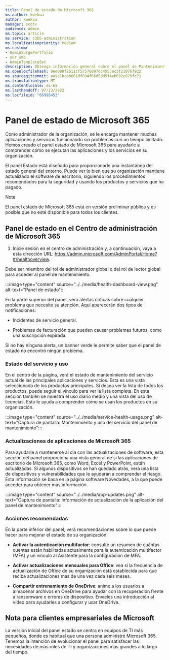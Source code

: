```yaml
---
title: Panel de estado de Microsoft 365
ms.author: kwekua
author: kwekua
manager: scotv
audience: Admin
ms.topic: article
ms.service: o365-administration
ms.localizationpriority: medium
ms.custom:
- AdminSurgePortfolio
- okr_smb
- AdminTemplateSet
description: Obtenga información general sobre el panel de Mantenimiento de Microsoft 365 y su rol para mantenerle al día sobre el estado de su organización de Microsoft 365.
ms.openlocfilehash: 8ee088f2611cf57576897dc4553ac3f21076f922
ms.sourcegitcommit: aa9e1bceb661df894f66d5dd5f4ab692c870fc71
ms.translationtype: MT
ms.contentlocale: es-ES
ms.lasthandoff: 07/13/2022
ms.locfileid: "66998453"
---
```

# <a name="microsoft-365-health-dashboard"></a>Panel de estado de Microsoft 365

Como administrador de la organización, se le encarga mantener muchas aplicaciones y servicios funcionando sin problemas con un tiempo limitado. Hemos creado el panel estado de Microsoft 365 para ayudarle a comprender cómo se ejecutan las aplicaciones y los servicios en su organización.

El panel Estado está diseñado para proporcionarle una instantánea del estado general del entorno. Puede ver lo bien que su organización mantiene actualizado el software de escritorio, siguiendo los procedimientos recomendados para la seguridad y usando los productos y servicios que ha pagado.

> [!NOTE]
> El panel estado de Microsoft 365 está en versión preliminar pública y es posible que no esté disponible para todos los clientes.

## <a name="health-dashboard-in-the-microsoft-365-admin-center"></a>Panel de estado en el Centro de administración de Microsoft 365

1. Inicie sesión en el centro de administración y, a continuación, vaya a esta dirección URL: https://admin.microsoft.com/AdminPortal/Home?#/healthoverview.

Debe ser miembro del rol de administrador global o del rol de lector global para acceder al panel de mantenimiento.

:::image type="content" source="../../media/health-dashboard-view.png" alt-text="Panel de estado":::

En la parte superior del panel, verá alertas críticas sobre cualquier problema que necesite su atención.  Aquí aparecerán dos tipos de notificaciones:

- Incidentes de servicio general.

- Problemas de facturación que pueden causar problemas futuros, como una suscripción expirada.

Si no hay ninguna alerta, un banner verde le permite saber que el panel de estado no encontró ningún problema.

### <a name="service-health-and-usage"></a>Estado del servicio y uso

En el centro de la página, verá el estado de mantenimiento del servicio actual de las principales aplicaciones y servicios. Esta es una vista seleccionada de los productos principales. Si desea ver la lista de todos los productos, puede seguir el vínculo para ver la lista completa. En esta sección también se muestra el uso diario medio y una vista del uso de licencias. Esto le ayuda a comprender cómo se usan los productos en su organización.

:::image type="content" source="../../media/service-health-usage.png" alt-text="Captura de pantalla: Mantenimiento y uso del servicio del panel de mantenimiento":::

### <a name="microsoft-365-app-updates"></a>Actualizaciones de aplicaciones de Microsoft 365

Para ayudarle a mantenerse al día con las actualizaciones de software, esta sección del panel proporciona una vista general de si las aplicaciones de escritorio de Microsoft 365, como Word, Excel y PowerPoint, están actualizadas. Si algunos dispositivos se han quedado atrás, verá una lista de dispositivos y vulnerabilidades que le ayudarán a comprender el riesgo. Esta información se basa en la página software Novedades, a la que puede acceder para obtener más información.

:::image type="content" source="../../media/app-updates.png" alt-text="Captura de pantalla: Información de actualización de la aplicación del panel de mantenimiento":::

### <a name="recommended-actions"></a>Acciones recomendadas

En la parte inferior del panel, verá recomendaciones sobre lo que puede hacer para mejorar el estado de su organización:

- **Activar la autenticación multifactor**: consulte un resumen de cuántas cuentas están habilitadas actualmente para la autenticación multifactor (MFA) y un vínculo al Asistente para la configuración de MFA.

- **Activar actualizaciones mensuales para Office**: vea si la frecuencia de actualización de Office de su organización está establecida para que reciba actualizaciones más de una vez cada seis meses.

- **Compartir entrenamiento de OneDrive**: anime a los usuarios a almacenar archivos en OneDrive para ayudar con la recuperación frente a ransomware o errores de dispositivo. Envíeles una introducción al vídeo para ayudarles a configurar y usar OneDrive.

## <a name="note-for-microsoft-enterprise-customers"></a>Nota para clientes empresariales de Microsoft

La versión inicial del panel estado se centra en equipos de TI más pequeños, donde es habitual que una persona administre Microsoft 365. Tenemos la intención de evolucionar el panel para satisfacer las necesidades de más roles de TI y organizaciones más grandes a lo largo del tiempo.
